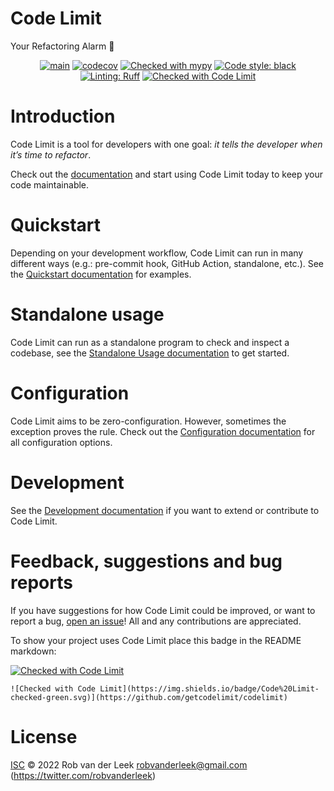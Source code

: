 # Code Limit

Your Refactoring Alarm 🔔

<div align="center">

[![main](https://github.com/getcodelimit/codelimit/actions/workflows/main.yml/badge.svg)](https://github.com/getcodelimit/codelimit/actions/workflows/main.yml)
[![codecov](https://codecov.io/gh/getcodelimit/codelimit/branch/main/graph/badge.svg?token=ZQBEAJVC2Y)](https://codecov.io/gh/getcodelimit/codelimit)
[![Checked with mypy](https://www.mypy-lang.org/static/mypy_badge.svg)](https://mypy-lang.org/)
[![Code style: black](https://img.shields.io/badge/code%20style-black-000000.svg)](https://github.com/psf/black)
[![Linting: Ruff](https://img.shields.io/endpoint?url=https://raw.githubusercontent.com/charliermarsh/ruff/main/assets/badge/v2.json)](https://github.com/astral-sh/ruff)
[![Checked with Code Limit](https://codelimit.vercel.app/api/badge/getcodelimit/codelimit)](https://github.com/getcodelimit/codelimit)

</div>

# Introduction

Code Limit is a tool for developers with one goal: _it tells the developer when
it’s time to refactor_.

Check out the [documentation](https://codelimit-docs.vercel.app) and start
using Code Limit today to keep your code maintainable.

# Quickstart

Depending on your development workflow, Code Limit can run in many different
ways (e.g.: pre-commit hook, GitHub Action, standalone, etc.). See the
[Quickstart documentation](https://codelimit-docs.vercel.app/quickstart/) for
examples.

# Standalone usage

Code Limit can run as a standalone program to check and inspect a codebase, see
the [Standalone Usage documentation](https://codelimit-docs.vercel.app/usage/)
to get started.

# Configuration

Code Limit aims to be zero-configuration. However, sometimes the exception
proves the rule. Check out the [Configuration
documentation](https://codelimit-docs.vercel.app/configuration/) for all
configuration options.

# Development

See the [Development
documentation](https://codelimit-docs.vercel.app/development) if you want to
extend or contribute to Code Limit.

# Feedback, suggestions and bug reports

If you have suggestions for how Code Limit could be improved, or want to report
a bug, [open an issue](https://github.com/getcodelimit/codelimit/issues)! All
and any contributions are appreciated.

To show your project uses Code Limit place this badge in the README markdown:

[![Checked with Code Limit](https://img.shields.io/badge/Code%20Limit-checked-green.svg)](https://github.com/getcodelimit/codelimit)

```
![Checked with Code Limit](https://img.shields.io/badge/Code%20Limit-checked-green.svg)](https://github.com/getcodelimit/codelimit)
```

# License

[ISC](LICENSE) © 2022 Rob van der Leek <robvanderleek@gmail.com>
(https://twitter.com/robvanderleek)
